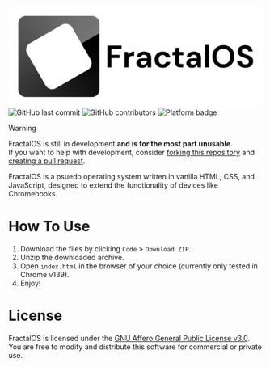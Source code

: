 ![GitHub last commit](https://github.com/ReallyBadDeveloper/FractalOS/blob/fad8f5794e62f73f569f6deff6e0b2ba7b6db476/images/github/banner.png)\
![GitHub last commit](https://img.shields.io/github/last-commit/ReallyBadDeveloper/FractalOS) ![GitHub contributors](https://img.shields.io/github/contributors/ReallyBadDeveloper/FractalOS) ![Platform badge](https://img.shields.io/badge/platform-web-yellow)
> [!WARNING]
> FractalOS is still in development **and is for the most part unusable.**\
If you want to help with development, consider [forking this repository](https://github.com/ReallyBadDeveloper/FractalOS/fork) and [creating a pull request](https://github.com/ReallyBadDeveloper/FractalOS/pulls).

FractalOS is a psuedo operating system written in vanilla HTML, CSS, and JavaScript, designed to extend the functionality of devices like Chromebooks.
# How To Use
1. Download the files by clicking `Code` > `Download ZIP`.
2. Unzip the downloaded archive.
3. Open `index.html` in the browser of your choice (currently only tested in Chrome v139).
5. Enjoy!
# License
FractalOS is licensed under the [GNU Affero General Public License v3.0](https://github.com/ReallyBadDeveloper/FractalOS/blob/main/LICENSE). You are free to modify and distribute this software for commercial or private use.

